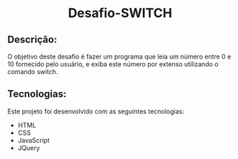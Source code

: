 <h1 align="center">Desafio-SWITCH</h1>

<h2>Descrição:</h2>

O objetivo deste desafio é fazer um programa que leia um número entre 0 e 10 fornecido pelo usuário, e exiba este
número por extenso utilizando o comando switch.

<h2>Tecnologias:</h2>

Este projeto foi desenvolvido com as seguintes tecnologias:

<ul>
  <li>HTML</li>
  <li>CSS</li>
  <li>JavaScript</li>
  <li>JQuery</li>
</ul>
